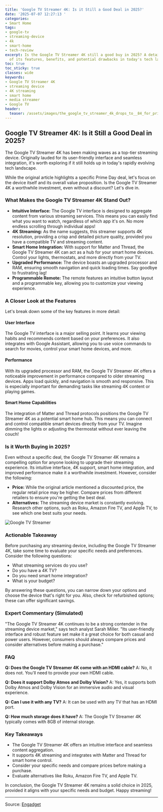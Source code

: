 ```yaml
---
title: 'Google TV Streamer 4K: Is it Still a Good Deal in 2025?'
date: '2025-07-07 12:27:13 '
categories:
- Smart Home
tags:
- google-tv
- streaming-device
- 4k
- smart-home
- tech-review
excerpt: Is the Google TV Streamer 4K still a good buy in 2025? A detailed review
  of its features, benefits, and potential drawbacks in today's tech landscape.
toc: true
toc_sticky: true
classes: wide
keywords:
- Google TV Streamer 4K
- streaming device
- 4K streaming
- smart home
- media streamer
- Google TV
header:
  teaser: /assets/images/the_google_tv_streamer_4k_drops_to__84_for_prime_d_20250707122713.jpg
---
```


## Google TV Streamer 4K: Is it Still a Good Deal in 2025?

The Google TV Streamer 4K has been making waves as a top-tier streaming device. Originally lauded for its user-friendly interface and seamless integration, it's worth exploring if it still holds up in today's rapidly evolving tech landscape.

While the original article highlights a specific Prime Day deal, let's focus on the device itself and its overall value proposition. Is the Google TV Streamer 4K a worthwhile investment, even without a discount? Let's dive in.

### What Makes the Google TV Streamer 4K Stand Out?

*   **Intuitive Interface:** The Google TV interface is designed to aggregate content from various streaming services. This means you can easily find what you want to watch, regardless of which app it's on. No more endless scrolling through individual apps!
*   **4K Streaming:** As the name suggests, this streamer supports 4K resolution, providing a crisp and detailed picture quality, provided you have a compatible TV and streaming content.
*   **Smart Home Integration:** With support for Matter and Thread, the Google TV Streamer 4K can act as a hub for your smart home devices. Control your lights, thermostats, and more directly from your TV.
*   **Upgraded Performance:** The device boasts an upgraded processor and RAM, ensuring smooth navigation and quick loading times. Say goodbye to frustrating lag!
*   **Programmable Remote:** The remote features an intuitive button layout and a programmable key, allowing you to customize your viewing experience.

### A Closer Look at the Features

Let's break down some of the key features in more detail:

#### User Interface

The Google TV interface is a major selling point. It learns your viewing habits and recommends content based on your preferences. It also integrates with Google Assistant, allowing you to use voice commands to search for movies, control your smart home devices, and more.

#### Performance

With its upgraded processor and RAM, the Google TV Streamer 4K offers a noticeable improvement in performance compared to older streaming devices. Apps load quickly, and navigation is smooth and responsive. This is especially important for demanding tasks like streaming 4K content or playing games.

#### Smart Home Capabilities

The integration of Matter and Thread protocols positions the Google TV Streamer 4K as a potential smart home hub. This means you can connect and control compatible smart devices directly from your TV. Imagine dimming the lights or adjusting the thermostat without ever leaving the couch!

### Is it Worth Buying in 2025?

Even without a specific deal, the Google TV Streamer 4K remains a compelling option for anyone looking to upgrade their streaming experience. Its intuitive interface, 4K support, smart home integration, and improved performance make it a worthwhile investment. However, consider the following:

*   **Price:** While the original article mentioned a discounted price, the regular retail price may be higher. Compare prices from different retailers to ensure you're getting the best deal.
*   **Alternatives:** The streaming device market is constantly evolving. Research other options, such as Roku, Amazon Fire TV, and Apple TV, to see which one best suits your needs.

![Google TV Streamer](https://o.aolcdn.com/images/dims?image_uri=https%3A%2F%2Fs.yimg.com%2Fos%2Fcreatr-uploaded-images%2F2025-06%2F2fd04800-5502-11f0-8ede-b1419b2d9704&resize=1400%2C787&client=19f2b5e49a271b2bde77&signature=1131b5109f0d7fbc19ea8bc8aabd5aa5be56d30a)

### Actionable Takeaway

Before purchasing any streaming device, including the Google TV Streamer 4K, take some time to evaluate your specific needs and preferences. Consider the following questions:

*   What streaming services do you use?
*   Do you have a 4K TV?
*   Do you need smart home integration?
*   What is your budget?

By answering these questions, you can narrow down your options and choose the device that's right for you. Also, check for refurbished options; these can offer significant savings.

### Expert Commentary (Simulated)

"The Google TV Streamer 4K continues to be a strong contender in the streaming device market," says tech analyst Sarah Miller. "Its user-friendly interface and robust feature set make it a great choice for both casual and power users. However, consumers should always compare prices and consider alternatives before making a purchase."

### FAQ

**Q: Does the Google TV Streamer 4K come with an HDMI cable?**
A: No, it does not. You'll need to provide your own HDMI cable.

**Q: Does it support Dolby Atmos and Dolby Vision?**
A: Yes, it supports both Dolby Atmos and Dolby Vision for an immersive audio and visual experience.

**Q: Can I use it with any TV?**
A: It can be used with any TV that has an HDMI port.

**Q: How much storage does it have?**
A: The Google TV Streamer 4K typically comes with 8GB of internal storage.

### Key Takeaways

*   The Google TV Streamer 4K offers an intuitive interface and seamless content aggregation.
*   It supports 4K streaming and integrates with Matter and Thread for smart home control.
*   Consider your specific needs and compare prices before making a purchase.
*   Evaluate alternatives like Roku, Amazon Fire TV, and Apple TV.

In conclusion, the Google TV Streamer 4K remains a solid choice in 2025, provided it aligns with your specific needs and budget. Happy streaming!

---

Source: [Engadget](https://www.engadget.com/deals/the-google-tv-streamer-4k-drops-to-84-for-prime-day-121026008.html?src=rss)